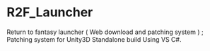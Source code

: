 # R2F_Launcher
Return to fantasy launcher ( Web download and patching system )
 ; Patching system for Unity3D Standalone build Using VS C#. 
